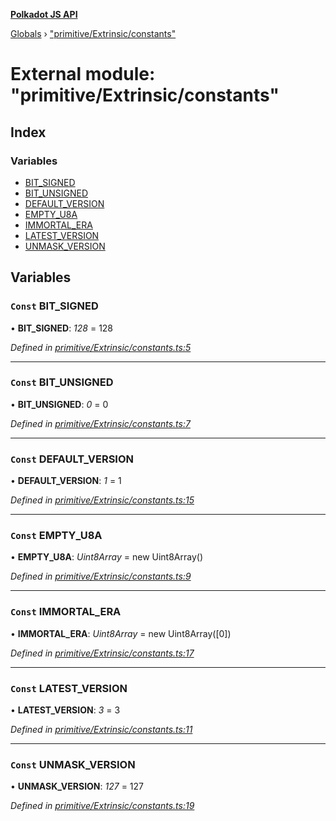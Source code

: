 **[Polkadot JS API](../README.md)**

[Globals](../globals.md) › [&quot;primitive/Extrinsic/constants&quot;](_primitive_extrinsic_constants_.md)

# External module: "primitive/Extrinsic/constants"

## Index

### Variables

* [BIT_SIGNED](_primitive_extrinsic_constants_.md#const-bit_signed)
* [BIT_UNSIGNED](_primitive_extrinsic_constants_.md#const-bit_unsigned)
* [DEFAULT_VERSION](_primitive_extrinsic_constants_.md#const-default_version)
* [EMPTY_U8A](_primitive_extrinsic_constants_.md#const-empty_u8a)
* [IMMORTAL_ERA](_primitive_extrinsic_constants_.md#const-immortal_era)
* [LATEST_VERSION](_primitive_extrinsic_constants_.md#const-latest_version)
* [UNMASK_VERSION](_primitive_extrinsic_constants_.md#const-unmask_version)

## Variables

### `Const` BIT_SIGNED

• **BIT_SIGNED**: *128* = 128

*Defined in [primitive/Extrinsic/constants.ts:5](https://github.com/polkadot-js/api/blob/3720cf8/packages/types/src/primitive/Extrinsic/constants.ts#L5)*

___

### `Const` BIT_UNSIGNED

• **BIT_UNSIGNED**: *0* = 0

*Defined in [primitive/Extrinsic/constants.ts:7](https://github.com/polkadot-js/api/blob/3720cf8/packages/types/src/primitive/Extrinsic/constants.ts#L7)*

___

### `Const` DEFAULT_VERSION

• **DEFAULT_VERSION**: *1* = 1

*Defined in [primitive/Extrinsic/constants.ts:15](https://github.com/polkadot-js/api/blob/3720cf8/packages/types/src/primitive/Extrinsic/constants.ts#L15)*

___

### `Const` EMPTY_U8A

• **EMPTY_U8A**: *Uint8Array* =  new Uint8Array()

*Defined in [primitive/Extrinsic/constants.ts:9](https://github.com/polkadot-js/api/blob/3720cf8/packages/types/src/primitive/Extrinsic/constants.ts#L9)*

___

### `Const` IMMORTAL_ERA

• **IMMORTAL_ERA**: *Uint8Array* =  new Uint8Array([0])

*Defined in [primitive/Extrinsic/constants.ts:17](https://github.com/polkadot-js/api/blob/3720cf8/packages/types/src/primitive/Extrinsic/constants.ts#L17)*

___

### `Const` LATEST_VERSION

• **LATEST_VERSION**: *3* = 3

*Defined in [primitive/Extrinsic/constants.ts:11](https://github.com/polkadot-js/api/blob/3720cf8/packages/types/src/primitive/Extrinsic/constants.ts#L11)*

___

### `Const` UNMASK_VERSION

• **UNMASK_VERSION**: *127* = 127

*Defined in [primitive/Extrinsic/constants.ts:19](https://github.com/polkadot-js/api/blob/3720cf8/packages/types/src/primitive/Extrinsic/constants.ts#L19)*